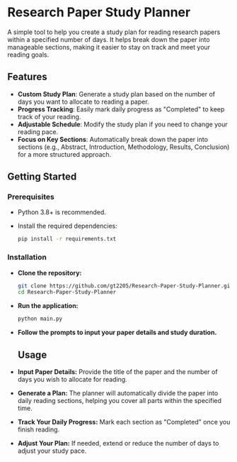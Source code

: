 # Research Paper Study Planner

A simple tool to help you create a study plan for reading research papers within a specified number of days. It helps break down the paper into manageable sections, making it easier to stay on track and meet your reading goals.

## Features

- **Custom Study Plan**: Generate a study plan based on the number of days you want to allocate to reading a paper.
- **Progress Tracking**: Easily mark daily progress as "Completed" to keep track of your reading.
- **Adjustable Schedule**: Modify the study plan if you need to change your reading pace.
- **Focus on Key Sections**: Automatically break down the paper into sections (e.g., Abstract, Introduction, Methodology, Results, Conclusion) for a more structured approach.

## Getting Started

### Prerequisites

- Python 3.8+ is recommended.
- Install the required dependencies:

   ```bash
   pip install -r requirements.txt

### Installation
- **Clone the repository:**
  ```bash
  git clone https://github.com/gt2205/Research-Paper-Study-Planner.git
  cd Research-Paper-Study-Planner

- **Run the application:**
  ```bash
  python main.py
- **Follow the prompts to input your paper details and study duration.**

  ## Usage
- **Input Paper Details:** Provide the title of the paper and the number of days you wish to allocate for reading.
- **Generate a Plan:** The planner will automatically divide the paper into daily reading sections, helping you cover all parts within the specified time.
- **Track Your Daily Progress:** Mark each section as "Completed" once you finish reading.
- **Adjust Your Plan:** If needed, extend or reduce the number of days to adjust your study pace.
